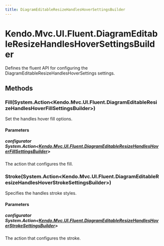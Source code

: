 ```yaml
---
title: DiagramEditableResizeHandlesHoverSettingsBuilder
---
```


# Kendo.Mvc.UI.Fluent.DiagramEditableResizeHandlesHoverSettingsBuilder
Defines the fluent API for configuring the DiagramEditableResizeHandlesHoverSettings settings.




## Methods


### Fill(System.Action\<Kendo.Mvc.UI.Fluent.DiagramEditableResizeHandlesHoverFillSettingsBuilder\>)
Set the handles hover fill options.


#### Parameters

##### configurator System.Action<[Kendo.Mvc.UI.Fluent.DiagramEditableResizeHandlesHoverFillSettingsBuilder](/api/wrappers/aspnet-mvc/Kendo.Mvc.UI.Fluent/DiagramEditableResizeHandlesHoverFillSettingsBuilder)>
The action that configures the fill.





### Stroke(System.Action\<Kendo.Mvc.UI.Fluent.DiagramEditableResizeHandlesHoverStrokeSettingsBuilder\>)
Specifies the handles stroke styles.


#### Parameters

##### configurator System.Action<[Kendo.Mvc.UI.Fluent.DiagramEditableResizeHandlesHoverStrokeSettingsBuilder](/api/wrappers/aspnet-mvc/Kendo.Mvc.UI.Fluent/DiagramEditableResizeHandlesHoverStrokeSettingsBuilder)>
The action that configures the stroke.






